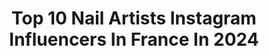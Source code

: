 ---
title: Top 10 Nail Artists Instagram Influencers In France In 2024
description: >-
  Find top nail artists Instagram influencers in France in 2024. Most popular hashtags: #nails #nailart #nailstagram #nailsonfleek.
platform: Instagram
hits: 49
text_top: Analyze the top-rated Instagram accounts on inBeat.
text_bottom: Our platform has 49 Instagram influencers like this in France for you to collaborate.
profiles:
  - username: "vanessa.nailart"
    fullname: >-
      Vanessa Nail Art
    bio: >-
      Nail Artist & Educator 🇫🇷
    location: "France"
    followers: 53256
    engagement: 576
    commentsToLikes: 0.011286
    id: ck9wor30t68t00j78vsii456i
    verified: false
    hashtags: "#artnails, #nailjunkie, #nailswag, #nailart"
  - username: "alexandrasnobl"
    fullname: >-
      Alexandra Snóbl
    bio: >-
      European Champion Nail Designer, International Trainer #naildesigner #nailartist Contact: snobl.a@gmail.com Contact languages: Hungarian, English
    location: "France"
    followers: 25432
    engagement: 64
    commentsToLikes: 0.023383
    id: ck13ac2b8pnwn0i19g9952unc
    verified: false
    hashtags: "#nailart, #nailstamping, #moyrastamping, #neonnails"
  - username: "lana.kiramonamour"
    fullname: >-
      || Audrey, Lana & Kira ||
    bio: >-
      Mumpreneur • ongles • @lk.nailartist_spa Strasbourg 📍 #viedemaman ♡ Lana 08/14 ♡ Kira 04/21
    location: "France"
    followers: 19396
    engagement: 124
    commentsToLikes: 0.835832
    id: ck6ubxm42c9vv0j71p91zyngi
    verified: false
    hashtags: "#matchymatchywithmommy, #mumlife, #motherdaughter, #matchymatchy"
  - username: "naildbyk"
    fullname: >-
      NAILED BY K 🇫🇷
    bio: >-
      Une nouvelle ère pour l’onglerie Vegan. Innovant. Formules avancées Collection été 2024 disponible le 31 mai à 18:00
    location: "France"
    followers: 112108
    engagement: 264
    commentsToLikes: 0.010128
    id: ck5cie6ryshpi0i11o4p9imog
    verified: false
    hashtags: "#gelnail, #onglesengel, #shiningclaws, #paznokcie"
  - username: "corasunsetarts"
    fullname: >-
      🌜π Nail 𓋹 Artist ϕ 🌞
    bio: >-
      NAIL ART 💅🏼 MODE ✨MAKE UP 🖌 ❌NO STICKERS❌ (All Handpainted 🎨) ✍🏼 𝔽𝕆ℝ𝕄𝔸𝕋ℝ𝕀ℂ𝔼 ✍🏼 🌻👶🏽𝕄𝕖𝕟𝕒 🤍𓂀 Ambassadrice @thegelbottlefrance 💫
    location: "France"
    followers: 31268
    engagement: 144
    commentsToLikes: 0.050658
    id: ck15r07jz5hhu0i19fvoxbkuc
    verified: false
    hashtags: "#nailaddict, #boohoo, #outfitinspiration, #nailart"
  - username: "matuszewsk.a"
    fullname: >-
      NAILS DESIGNER 🔝️#nail
    bio: >-
      #nailsinspiration #paznokcie 📨 matuszewska.lipka@gmail.com
    location: "France"
    followers: 124969
    engagement: 377
    commentsToLikes: 0.016115
    id: ck0u00yydsc7n0i193zh17e1m
    verified: false
    hashtags: "#manicurehybrydowy, #nailsnailsnails, #mattenails, #gelpolish"
  - username: "mel_beautynails"
    fullname: >-
      𝗠𝗲𝗹 𝗕𝗲𝗮𝘂𝘁𝘆𝗡𝗮𝗶𝗹𝘀
    bio: >-
      ℕ𝕒𝕚𝕝𝕤 𝔹𝕪 𝕄 .🇫🇷 ℕ𝕒𝕚𝕝 𝔸𝕣𝕥𝕚𝕤𝕥 & ℕ𝕒𝕚𝕝 𝕋𝕣𝕒𝕚𝕟𝕖𝕣 💅🏼 @lockdown.masterclass.2 𝗔𝗺𝗯𝗮𝘀𝘀𝗮𝗱𝗼𝗿 𝗳𝗼𝗿 @jet_set_beauty_nails💗 𝒲𝑜𝓇𝓀 𝓌𝒾𝓉𝒽 𝓅𝒶𝓈𝓈𝒾𝑜𝓃❤️
    location: "France"
    followers: 20216
    engagement: 338
    commentsToLikes: 0.044255
    id: ckapamjo0wpfb0i78qouilw6x
    verified: false
    hashtags: "#nailsmagazine, #swarovskinails, #ombrenails, #nailtech"
  - username: "nailsartparis_"
    fullname: >-
      Nails Art Paris 💅🏻
    bio: >-
      🗓 Prise de RDV en dm 💅🏻 Acompte demandé 📍 Maison Médicale Esthétique Layon 7 rue du Layon Noisy-le-Grand 93160 TikTok @nailsartparis_
    location: "France"
    followers: 54860
    engagement: 152
    commentsToLikes: 0.008380
    id: ck5cb2wabemjg0i119z8zebyc
    verified: false
    hashtags: "#orangenails, #nails2inspire, #nailspink, #nailsblue"
  - username: "mamanavanttoutet"
    fullname: >-
      🩷🩷Laetitia Co.🩷🩷
    bio: >-
      Maman de 3 petits monstres 🧑👦👧 2009/2012/2013 💋Page FB 26k ⚠️⚠️Attention je n'ai qu'un compte ⚠️⚠️ Pour une collab DM ou mail
    location: "France"
    followers: 29204
    engagement: 358
    commentsToLikes: 0.189134
    id: cl9k31resiwy20i23r4g4mzie
    verified: false
    hashtags: "#beaute, #rouge, #calendrierdelavent, #cadeau"
  - username: "iamfionaoslo"
    fullname: >-
      FIONA OSLO 🌒
    bio: >-
      singer - content creator 🇫🇷 /🇷🇺 🎙podcast @tesnewbesties ✉️ fionaoslove@gmail.com
    location: "France"
    followers: 100320
    engagement: 6
    commentsToLikes: 0.000000
    id: ck55l9q38134f0i11itw9k0u5
    verified: false
    hashtags: "#makeup, #bordeaux, #parisian, #singer"
---